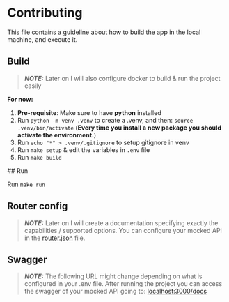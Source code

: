 # Contributing

This file contains a guideline about how to build the app in the local machine, and execute it.

## Build

> **_NOTE:_**  Later on I will also configure docker to build & run the project easily

**For now:**

1) **Pre-requisite**: Make sure to have **python** installed
2) Run `python -m venv .venv` to create a .venv, and then: `source .venv/bin/activate` (**Every time you install a new package you should activate the environment.**)
3) Run `echo "*" > .venv/.gitignore` to setup gitignore in venv
4) Run `make setup` & edit the variables in `.env` file
5) Run `make build`


## Run

Run `make run`

## Router config

> **_NOTE:_**  Later on I will create a documentation specifying exactly the capabilities / supported options.
You can configure your mocked API in the [router.json](./router.json) file.

## Swagger

> **_NOTE:_**  The following URL might change depending on what is configured in your .env file.
After running the project you can access the swagger of your mocked API going to: [localhost:3000/docs](localhost:3000/docs)